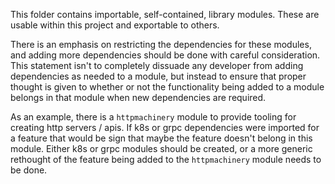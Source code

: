 This folder contains importable, self-contained, library modules. These are usable within this project and exportable
to others.

There is an emphasis on restricting the dependencies for these modules, and adding more dependencies should be done
with careful consideration. This statement isn't to completely dissuade any developer from adding dependencies as needed
to a module, but instead to ensure that proper thought is given to whether or not the functionality being added to a module
belongs in that module when new dependencies are required.

As an example, there is a `httpmachinery` module to provide tooling for creating http servers / apis. If k8s or grpc
dependencies were imported for a feature that would be sign that maybe the feature doesn't belong in this module. Either
k8s or grpc modules should be created, or a more generic rethought of the feature being added to the `httpmachinery`
module needs to be done.